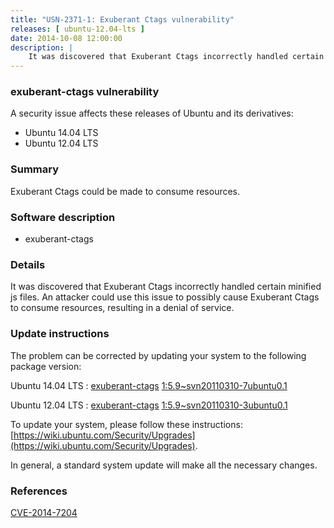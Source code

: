 ```yaml
---
title: "USN-2371-1: Exuberant Ctags vulnerability"
releases: [ ubuntu-12.04-lts ]
date: 2014-10-08 12:00:00
description: |
    It was discovered that Exuberant Ctags incorrectly handled certain minified js files. An attacker could use this issue to possibly cause Exuberant Ctags to consume resources, resulting in a denial of service. 
--- 
```

 
### exuberant-ctags vulnerability

A security issue affects these releases of Ubuntu and its derivatives:

* Ubuntu 14.04 LTS
* Ubuntu 12.04 LTS

### Summary

Exuberant Ctags could be made to consume resources. 

### Software description

* exuberant-ctags 

### Details

It was discovered that Exuberant Ctags incorrectly handled certain minified js files. An attacker could use this issue to possibly cause Exuberant Ctags to consume resources, resulting in a denial of service. 

### Update instructions

The problem can be corrected by updating your system to the following package version:

Ubuntu 14.04 LTS
 : [exuberant-ctags](https://launchpad.net/ubuntu/+source/exuberant-ctags) <span> [1:5.9~svn20110310-7ubuntu0.1](https://launchpad.net/ubuntu/+source/exuberant-ctags/1:5.9~svn20110310-7ubuntu0.1) </span> 

Ubuntu 12.04 LTS
 : [exuberant-ctags](https://launchpad.net/ubuntu/+source/exuberant-ctags) <span> [1:5.9~svn20110310-3ubuntu0.1](https://launchpad.net/ubuntu/+source/exuberant-ctags/1:5.9~svn20110310-3ubuntu0.1) </span> 

To update your system, please follow these instructions: [https://wiki.ubuntu.com/Security/Upgrades](https://wiki.ubuntu.com/Security/Upgrades).

In general, a standard system update will make all the necessary changes. 

### References

 [CVE-2014-7204](http://people.ubuntu.com/~ubuntu-security/cve/CVE-2014-7204)
 
